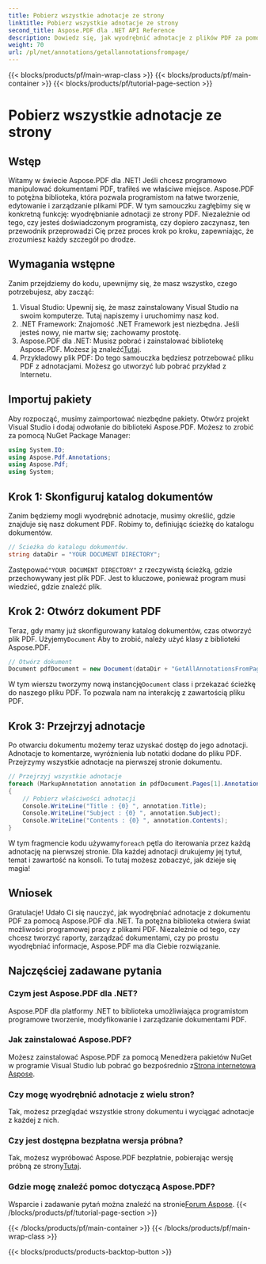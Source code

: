```yaml
---
title: Pobierz wszystkie adnotacje ze strony
linktitle: Pobierz wszystkie adnotacje ze strony
second_title: Aspose.PDF dla .NET API Reference
description: Dowiedz się, jak wyodrębnić adnotacje z plików PDF za pomocą Aspose.PDF dla .NET w tym przewodniku krok po kroku. Idealne dla programistów na każdym poziomie.
weight: 70
url: /pl/net/annotations/getallannotationsfrompage/
---
```


{{< blocks/products/pf/main-wrap-class >}}
{{< blocks/products/pf/main-container >}}
{{< blocks/products/pf/tutorial-page-section >}}

# Pobierz wszystkie adnotacje ze strony

## Wstęp

Witamy w świecie Aspose.PDF dla .NET! Jeśli chcesz programowo manipulować dokumentami PDF, trafiłeś we właściwe miejsce. Aspose.PDF to potężna biblioteka, która pozwala programistom na łatwe tworzenie, edytowanie i zarządzanie plikami PDF. W tym samouczku zagłębimy się w konkretną funkcję: wyodrębnianie adnotacji ze strony PDF. Niezależnie od tego, czy jesteś doświadczonym programistą, czy dopiero zaczynasz, ten przewodnik przeprowadzi Cię przez proces krok po kroku, zapewniając, że zrozumiesz każdy szczegół po drodze.

## Wymagania wstępne

Zanim przejdziemy do kodu, upewnijmy się, że masz wszystko, czego potrzebujesz, aby zacząć:

1. Visual Studio: Upewnij się, że masz zainstalowany Visual Studio na swoim komputerze. Tutaj napiszemy i uruchomimy nasz kod.
2. .NET Framework: Znajomość .NET Framework jest niezbędna. Jeśli jesteś nowy, nie martw się; zachowamy prostotę.
3.  Aspose.PDF dla .NET: Musisz pobrać i zainstalować bibliotekę Aspose.PDF. Możesz ją znaleźć[Tutaj](https://releases.aspose.com/pdf/net/).
4. Przykładowy plik PDF: Do tego samouczka będziesz potrzebować pliku PDF z adnotacjami. Możesz go utworzyć lub pobrać przykład z Internetu.

## Importuj pakiety

Aby rozpocząć, musimy zaimportować niezbędne pakiety. Otwórz projekt Visual Studio i dodaj odwołanie do biblioteki Aspose.PDF. Możesz to zrobić za pomocą NuGet Package Manager:

```csharp
using System.IO;
using Aspose.Pdf.Annotations;
using Aspose.Pdf;
using System;
```

## Krok 1: Skonfiguruj katalog dokumentów

Zanim będziemy mogli wyodrębnić adnotacje, musimy określić, gdzie znajduje się nasz dokument PDF. Robimy to, definiując ścieżkę do katalogu dokumentów.

```csharp
// Ścieżka do katalogu dokumentów.
string dataDir = "YOUR DOCUMENT DIRECTORY";
```

 Zastępować`"YOUR DOCUMENT DIRECTORY"` z rzeczywistą ścieżką, gdzie przechowywany jest plik PDF. Jest to kluczowe, ponieważ program musi wiedzieć, gdzie znaleźć plik.

## Krok 2: Otwórz dokument PDF

 Teraz, gdy mamy już skonfigurowany katalog dokumentów, czas otworzyć plik PDF. Użyjemy`Document` Aby to zrobić, należy użyć klasy z biblioteki Aspose.PDF.

```csharp
// Otwórz dokument
Document pdfDocument = new Document(dataDir + "GetAllAnnotationsFromPage.pdf");
```

 W tym wierszu tworzymy nową instancję`Document` class i przekazać ścieżkę do naszego pliku PDF. To pozwala nam na interakcję z zawartością pliku PDF.

## Krok 3: Przejrzyj adnotacje

Po otwarciu dokumentu możemy teraz uzyskać dostęp do jego adnotacji. Adnotacje to komentarze, wyróżnienia lub notatki dodane do pliku PDF. Przejrzymy wszystkie adnotacje na pierwszej stronie dokumentu.

```csharp
// Przejrzyj wszystkie adnotacje
foreach (MarkupAnnotation annotation in pdfDocument.Pages[1].Annotations)
{
    // Pobierz właściwości adnotacji
    Console.WriteLine("Title : {0} ", annotation.Title);
    Console.WriteLine("Subject : {0} ", annotation.Subject);
    Console.WriteLine("Contents : {0} ", annotation.Contents);                
}
```

 W tym fragmencie kodu używamy`foreach` pętla do iterowania przez każdą adnotację na pierwszej stronie. Dla każdej adnotacji drukujemy jej tytuł, temat i zawartość na konsoli. To tutaj możesz zobaczyć, jak dzieje się magia!

## Wniosek

Gratulacje! Udało Ci się nauczyć, jak wyodrębniać adnotacje z dokumentu PDF za pomocą Aspose.PDF dla .NET. Ta potężna biblioteka otwiera świat możliwości programowej pracy z plikami PDF. Niezależnie od tego, czy chcesz tworzyć raporty, zarządzać dokumentami, czy po prostu wyodrębniać informacje, Aspose.PDF ma dla Ciebie rozwiązanie.

## Najczęściej zadawane pytania

### Czym jest Aspose.PDF dla .NET?
Aspose.PDF dla platformy .NET to biblioteka umożliwiająca programistom programowe tworzenie, modyfikowanie i zarządzanie dokumentami PDF.

### Jak zainstalować Aspose.PDF?
Możesz zainstalować Aspose.PDF za pomocą Menedżera pakietów NuGet w programie Visual Studio lub pobrać go bezpośrednio z[Strona internetowa Aspose](https://releases.aspose.com/pdf/net/).

### Czy mogę wyodrębnić adnotacje z wielu stron?
Tak, możesz przeglądać wszystkie strony dokumentu i wyciągać adnotacje z każdej z nich.

### Czy jest dostępna bezpłatna wersja próbna?
 Tak, możesz wypróbować Aspose.PDF bezpłatnie, pobierając wersję próbną ze strony[Tutaj](https://releases.aspose.com/).

### Gdzie mogę znaleźć pomoc dotyczącą Aspose.PDF?
 Wsparcie i zadawanie pytań można znaleźć na stronie[Forum Aspose](https://forum.aspose.com/c/pdf/10).
{{< /blocks/products/pf/tutorial-page-section >}}

{{< /blocks/products/pf/main-container >}}
{{< /blocks/products/pf/main-wrap-class >}}

{{< blocks/products/products-backtop-button >}}
